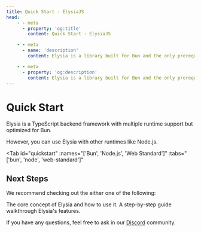```yaml
---
title: Quick Start - ElysiaJS
head:
    - - meta
      - property: 'og:title'
        content: Quick Start - ElysiaJS

    - - meta
      - name: 'description'
        content: Elysia is a library built for Bun and the only prerequisite. To start, bootstrap a new project with "bun create elysia hi-elysia" and start the development server with "bun dev". This is all it needs to do a quick start or get started with ElysiaJS.

    - - meta
      - property: 'og:description'
        content: Elysia is a library built for Bun and the only prerequisite. To start, bootstrap a new project with "bun create elysia hi-elysia" and start the development server with "bun dev". This is all it needs to do a quick start or get started with ElysiaJS.
---
```


<script setup>
import Card from '../components/nearl/card.vue'
import Deck from '../components/nearl/card-deck.vue'
import Tab from '../components/fern/tab.vue'
</script>

# Quick Start

Elysia is a TypeScript backend framework with multiple runtime support but optimized for Bun.

However, you can use Elysia with other runtimes like Node.js.

<Tab
	id="quickstart"
	:names="['Bun', 'Node.js', 'Web Standard']"
	:tabs="['bun', 'node', 'web-standard']"
>

<template v-slot:bun>

Elysia is optimized for Bun which is a JavaScript runtime that aims to be a drop-in replacement for Node.js.

You can install Bun with the command below:

::: code-group

```bash [MacOS/Linux]
curl -fsSL https://bun.sh/install | bash
```

```bash [Windows]
powershell -c "irm bun.sh/install.ps1 | iex"
```

:::

<Tab
	id="quickstart"
	:names="['Auto Installation', 'Manual Installation']"
	:tabs="['auto', 'manual']"
>

<template v-slot:auto>

We recommend starting a new Elysia server using `bun create elysia`, which sets up everything automatically.

```bash
bun create elysia app
```

Once done, you should see the folder name `app` in your directory.

```bash
cd app
```

Start a development server by:

```bash
bun dev
```

Navigate to [localhost:3000](http://localhost:3000) should greet you with "Hello Elysia".

::: tip
Elysia ships you with `dev` command to automatically reload your server on file change.
:::

</template>

<template v-slot:manual>

To manually create a new Elysia app, install Elysia as a package:

```typescript
bun add elysia
bun add -d @types/bun
```

This will install Elysia and Bun type definitions.

Create a new file `src/index.ts` and add the following code:

```typescript
import { Elysia } from 'elysia'

const app = new Elysia()
	.get('/', () => 'Hello Elysia')
	.listen(3000)

console.log(
	`🦊 Elysia is running at ${app.server?.hostname}:${app.server?.port}`
)
```

Open your `package.json` file and add the following scripts:

```json
{
   	"scripts": {
  		"dev": "bun --watch src/index.ts",
  		"build": "bun build src/index.ts --target bun --outdir ./dist",
  		"start": "NODE_ENV=production bun dist/index.js",
  		"test": "bun test"
   	}
}
```

These scripts refer to the different stages of developing an application:

- **dev** - Start Elysia in development mode with auto-reload on code change.
- **build** - Build the application for production usage.
- **start** - Start an Elysia production server.

If you are using TypeScript, make sure to create, and update `tsconfig.json` to include `compilerOptions.strict` to `true`:

```json
{
   	"compilerOptions": {
  		"strict": true
   	}
}
```

</template>
</Tab>

</template>

<template v-slot:node>

Node.js is a JavaScript runtime for server-side applications, the most popular runtime for JavaScript which Elysia supports.

You can install Bun with the command below:

::: code-group

```bash [MacOS]
brew install node
```

```bash [Windows]
choco install nodejs
```

```bash [apt (Linux)]
sudo apt install nodejs
```

```bash [pacman (Arch)]
pacman -S nodejs npm
```

:::

## Setup

We recommended using TypeScript for your Node.js project.

<Tab
	id="language"
	:names="['TypeScript', 'JavaScript']"
	:tabs="['ts', 'js']"
>

<template v-slot:ts>

To create a new Elysia app with TypeScript, we recommended install Elysia with `tsx`:

::: code-group

```bash [pnpm]
pnpm add elysia @elysiajs/node && \
pnpm add -d tsx @types/node typescript
```

```bash [npm]
npm install elysia @elysiajs/node && \
npm install --save-dev tsx @types/node typescript
```

```bash [yarn]
yarn add elysia && \
yarn add -d tsx @types/node typescript
```

:::

This will install Elysia, TypeScript, and `tsx`.

`tsx` is a CLI that transpiles TypeScript to JavaScript with hot-reload and several more feature you expected from a modern development environment.

Create a new file `src/index.ts` and add the following code:

```typescript
import { Elysia } from 'elysia'
import { node } from '@elysiajs/node'

const app = new Elysia({ adapter: node() })
	.get('/', () => 'Hello Elysia')
	.listen(3000)

console.log(
	`🦊 Elysia is running at ${app.server?.hostname}:${app.server?.port}`
)
```

Open your `package.json` file and add the following scripts:

```json
{
   	"scripts": {
  		"dev": "tsx watch src/index.ts",
    	"build": "tsc src/index.ts --outDir dist",
  		"start": "NODE_ENV=production node dist/index.js"
   	}
}
```

These scripts refer to the different stages of developing an application:

- **dev** - Start Elysia in development mode with auto-reload on code change.
- **build** - Build the application for production usage.
- **start** - Start an Elysia production server.

Make sure to create `tsconfig.json`

```bash
npx tsc init
```

Don't forget to update `tsconfig.json` to include `compilerOptions.strict` to `true`:
```json
{
   	"compilerOptions": {
  		"strict": true
   	}
}
```

</template>

<template v-slot:js>

::: warning
Using Elysia with TypeScript will miss out on some features auto-completion, advanced type checking and end-to-end type safety which is the core feature of Elysia.
:::

To create a new Elysia app with JavaScript, starts by installing Elysia:

::: code-group

```bash [pnpm]
pnpm add elysia @elysiajs/node
```

```bash [npm]
npm install elysia @elysiajs/node
```

```bash [yarn]
yarn add elysia @elysiajs/node
```

:::

This will install Elysia, TypeScript, and `tsx`.

`tsx` is a CLI that transpiles TypeScript to JavaScript with hot-reload and several more feature you expected from a modern development environment.

Create a new file `src/index.ts` and add the following code:

```javascript
import { Elysia } from 'elysia'
import { node } from '@elysiajs/node'

const app = new Elysia({ adapter: node() })
	.get('/', () => 'Hello Elysia')
	.listen(3000)

console.log(
	`🦊 Elysia is running at ${app.server?.hostname}:${app.server?.port}`
)
```

Open your `package.json` file and add the following scripts:

```json
{
	"type", "module",
   	"scripts": {
  		"dev": "node src/index.ts",
  		"start": "NODE_ENV=production node src/index.js"
   	}
}
```

These scripts refer to the different stages of developing an application:

- **dev** - Start Elysia in development mode with auto-reload on code change.
- **start** - Start an Elysia production server.

Make sure to create `tsconfig.json`

```bash
npx tsc init
```

Don't forget to update `tsconfig.json` to include `compilerOptions.strict` to `true`:
```json
{
   	"compilerOptions": {
  		"strict": true
   	}
}
```

</template>

</Tab>

</template>

<template v-slot:web-standard>

Elysia is a WinterCG compliance library, which means if a framework or runtime supports Web Standard Request/Response, it can run Elysia.

First, install Elysia with the command below:

::: code-group

```bash [bun]
bun install elysia
```

```bash [pnpm]
pnpm install elysia
```

```bash [npm]
npm install elysia
```

```bash [yarn]
yarn add elysia
```

:::

Next, select a runtime that supports Web Standard Request/Response.

We have a few recommendations:

<Deck>
    <Card title="Next.js" href="/integrations/nextjs">
   		Elysia as Next.js API routes.
    </Card>
    <Card title="Expo" href="/integrations/expo">
   		Elysia as Expo App Router API.
    </Card>
	<Card title="Astro" href="/integrations/astro">
		Elysia as Astro API routes.
	</Card>
	<Card title="SvelteKit" href="/integrations/sveltekit">
		Elysia as SvelteKit API routes.
	</Card>
</Deck>

### Not in the list?
If you are using a custom runtime, you may access `app.fetch` to handle the request and response manually.

```typescript
import { Elysia } from 'elysia'

const app = new Elysia()
	.get('/', () => 'Hello Elysia')
	.listen(3000)

export default app.fetch

console.log(
	`🦊 Elysia is running at ${app.server?.hostname}:${app.server?.port}`
)
```

</template>

</Tab>

## Next Steps

We recommend checking out the either one of the following:

<Deck>
    <Card title="Key Concept (5 minutes)" href="/key-concept">
    	The core concept of Elysia and how to use it.
    </Card>
    <Card title="Tutorial (15 minutes)" href="/tutorial">
    	A step-by-step guide walkthrough Elysia's features.
    </Card>
</Deck>

If you have any questions, feel free to ask in our [Discord](https://discord.gg/elysia) community.
